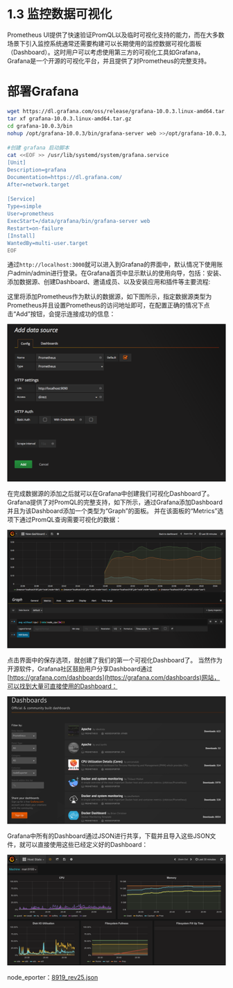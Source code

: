 # 1.3 监控数据可视化

Prometheus UI提供了快速验证PromQL以及临时可视化支持的能力，而在大多数场景下引入监控系统通常还需要构建可以长期使用的监控数据可视化面板（Dashboard）。这时用户可以考虑使用第三方的可视化工具如Grafana，Grafana是一个开源的可视化平台，并且提供了对Prometheus的完整支持。

# **部署Grafana**

```bash
wget https://dl.grafana.com/oss/release/grafana-10.0.3.linux-amd64.tar.gz
tar xf grafana-10.0.3.linux-amd64.tar.gz
cd grafana-10.0.3/bin
nohup /opt/grafana-10.0.3/bin/grafana-server web >>/opt/grafana-10.0.3/grafina.log 2>&1 &

#创建 grafana 启动脚本
cat <<EOF >> /usr/lib/systemd/system/grafana.service 
[Unit]
Description=grafana
Documentation=https://dl.grafana.com/
After=network.target
 
[Service]
Type=simple
User=prometheus
ExecStart=/data/grafana/bin/grafana-server web
Restart=on-failure
[Install]
WantedBy=multi-user.target
EOF
```

通过`http://localhost:3000`​​就可以进入到Grafana的界面中，默认情况下使用账户admin/admin进行登录。在Grafana首页中显示默认的使用向导，包括：安装、添加数据源、创建Dashboard、邀请成员、以及安装应用和插件等主要流程:

这里将添加Prometheus作为默认的数据源，如下图所示，指定数据源类型为Prometheus并且设置Prometheus的访问地址即可，在配置正确的情况下点击“Add”按钮，会提示连接成功的信息：

​![](assets/net-img-add_default_prometheus_datasource-20230802134328-4shl0zt.png "添加Prometheus作为数据源")  
  

在完成数据源的添加之后就可以在Grafana中创建我们可视化Dashboard了。Grafana提供了对PromQL的完整支持，如下所示，通过Grafana添加Dashboard并且为该Dashboard添加一个类型为“Graph”的面板。  并在该面板的“Metrics”选项下通过PromQL查询需要可视化的数据：

​![](assets/net-img-first_grafana_dashboard-20230802134329-u3nx5p1.png "第一个可视化面板")  

点击界面中的保存选项，就创建了我们的第一个可视化Dashboard了。 当然作为开源软件，Grafana社区鼓励用户分享Dashboard通过[https://grafana.com/dashboards](https://grafana.com/dashboards)网站，可以找到大量可直接使用的Dashboard：

​![](assets/net-img-grafana_dashboards-20230802134330-r7qih1n.png "用户共享的Dashboard")  

Grafana中所有的Dashboard通过JSON进行共享，下载并且导入这些JSON文件，就可以直接使用这些已经定义好的Dashboard：

​![](assets/net-img-node_exporter_dashboard-20230802134331-g39tzqh.png "Host Stats Dashboard")​

node_eporter：[8919_rev25.json](assets/8919_rev25-20230802111035-elccf0h.json)

‍

‍
